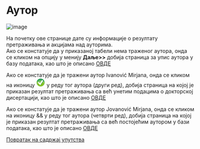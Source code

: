 # Аутор
 
 ![image](https://user-images.githubusercontent.com/29538544/174437979-e1dbb458-5a42-4751-9cc1-bef4a908d850.png)
 
На почетку ове странице дате су информације о резултату претраживања и акцијама над ауторима.  
Ако се констатује да у приказаној табели нема траженог аутора, онда се кликом на опцију у менију **Даље>>** добија страница за упис аутора у базу података, као што је описано [ОВДЕ](dodavanjeAutora.md)

Aкo се констатује да је тражени аутор Ivanović Mirjana, онда се кликом на иконицу ![image](../../../images/pick24.png) у реду тог аутора (други ред), добија страница на којој је приказан резултат претраживања са већ унетим подацима о докторској дисертацији, као што је описано [ОВДЕ](pregledAzuriranjePodataka.md)

Aкo се констатује да је тражени аутор Jovanović Mirjana, онда се кликом на иконицу && у реду тог аутора (четврти ред), добија страница на којој је приказан резултат претраживања са већ постојећим аутором у бази података, као што је описано [ОВДЕ](imaAutora.md)

[Повратак на садржај упутства](../../uputstvoDigitalnaDisertacija.md#садржај)
